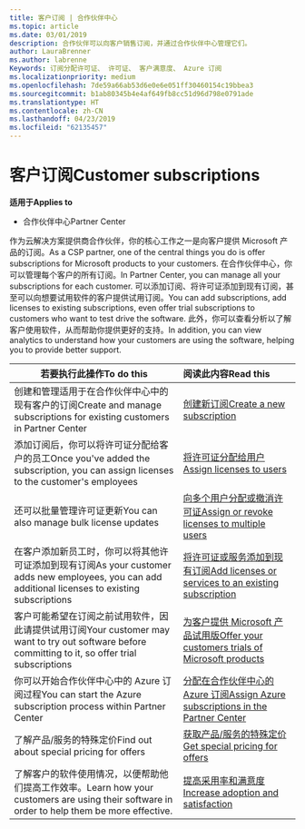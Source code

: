 ```yaml
---
title: 客户订阅 | 合作伙伴中心
ms.topic: article
ms.date: 03/01/2019
description: 合作伙伴可以向客户销售订阅，并通过合作伙伴中心管理它们。
author: LauraBrenner
ms.author: labrenne
Keywords: 订阅分配许可证、 许可证、 客户满意度、 Azure 订阅
ms.localizationpriority: medium
ms.openlocfilehash: 7de59a66ab53d6e0e6e051ff30460154c19bbea3
ms.sourcegitcommit: b1ab80345b4e4af649fb8cc51d96d798e0791ade
ms.translationtype: HT
ms.contentlocale: zh-CN
ms.lasthandoff: 04/23/2019
ms.locfileid: "62135457"
---
```

# <a name="customer-subscriptions"></a><span data-ttu-id="7c3d7-104">客户订阅</span><span class="sxs-lookup"><span data-stu-id="7c3d7-104">Customer subscriptions</span></span>

<span data-ttu-id="7c3d7-105">**适用于**</span><span class="sxs-lookup"><span data-stu-id="7c3d7-105">**Applies to**</span></span>

-  <span data-ttu-id="7c3d7-106">合作伙伴中心</span><span class="sxs-lookup"><span data-stu-id="7c3d7-106">Partner Center</span></span>

<span data-ttu-id="7c3d7-107">作为云解决方案提供商合作伙伴，你的核心工作之一是向客户提供 Microsoft 产品的订阅。</span><span class="sxs-lookup"><span data-stu-id="7c3d7-107">As a CSP partner, one of the central things you do is offer subscriptions for Microsoft products to your customers.</span></span> <span data-ttu-id="7c3d7-108">在合作伙伴中心，你可以管理每个客户的所有订阅。</span><span class="sxs-lookup"><span data-stu-id="7c3d7-108">In Partner Center, you can manage all your subscriptions for each customer.</span></span> <span data-ttu-id="7c3d7-109">可以添加订阅、将许可证添加到现有订阅，甚至可以向想要试用软件的客户提供试用订阅。</span><span class="sxs-lookup"><span data-stu-id="7c3d7-109">You can add subscriptions, add licenses to existing subscriptions, even offer trial subscriptions to customers who want to test drive the software.</span></span> <span data-ttu-id="7c3d7-110">此外，你可以查看分析以了解客户使用软件，从而帮助你提供更好的支持。</span><span class="sxs-lookup"><span data-stu-id="7c3d7-110">In addition, you can view analytics to understand how your customers are using the software, helping you to provide better support.</span></span>

|<span data-ttu-id="7c3d7-111">**若要执行此操作**</span><span class="sxs-lookup"><span data-stu-id="7c3d7-111">**To do this**</span></span>   |<span data-ttu-id="7c3d7-112">**阅读此内容**</span><span class="sxs-lookup"><span data-stu-id="7c3d7-112">**Read this**</span></span>   |
|----------------------|:----------------------|
|<span data-ttu-id="7c3d7-113">创建和管理适用于在合作伙伴中心中的现有客户的订阅</span><span class="sxs-lookup"><span data-stu-id="7c3d7-113">Create and manage subscriptions for existing customers in Partner Center</span></span>|[<span data-ttu-id="7c3d7-114">创建新订阅</span><span class="sxs-lookup"><span data-stu-id="7c3d7-114">Create a new subscription</span></span>](create-a-new-subscription.md)|
|<span data-ttu-id="7c3d7-115">添加订阅后，你可以将许可证分配给客户的员工</span><span class="sxs-lookup"><span data-stu-id="7c3d7-115">Once you've added the subscription, you can assign licenses to the customer's employees</span></span>  |[<span data-ttu-id="7c3d7-116">将许可证分配给用户</span><span class="sxs-lookup"><span data-stu-id="7c3d7-116">Assign licenses to users</span></span>](assign-licenses-to-users.md)|
|<span data-ttu-id="7c3d7-117">还可以批量管理许可证更新</span><span class="sxs-lookup"><span data-stu-id="7c3d7-117">You can also manage bulk license updates</span></span>   |[<span data-ttu-id="7c3d7-118">向多个用户分配或撤消许可证</span><span class="sxs-lookup"><span data-stu-id="7c3d7-118">Assign or revoke licenses to multiple users</span></span>](bulk-license-provisioning-for-multiple-users.md)|
|<span data-ttu-id="7c3d7-119">在客户添加新员工时，你可以将其他许可证添加到现有订阅</span><span class="sxs-lookup"><span data-stu-id="7c3d7-119">As your customer adds new employees, you can add additional licenses to existing subscriptions</span></span>   |[<span data-ttu-id="7c3d7-120">将许可证或服务添加到现有订阅</span><span class="sxs-lookup"><span data-stu-id="7c3d7-120">Add licenses or services to an existing subscription</span></span>](add-licenses-or-services-to-an-existing-subscription.md)|
|<span data-ttu-id="7c3d7-121">客户可能希望在订阅之前试用软件，因此请提供试用订阅</span><span class="sxs-lookup"><span data-stu-id="7c3d7-121">Your customer may want to try out software before committing to it, so offer trial subscriptions</span></span>    |[<span data-ttu-id="7c3d7-122">为客户提供 Microsoft 产品试用版</span><span class="sxs-lookup"><span data-stu-id="7c3d7-122">Offer your customers trials of Microsoft products</span></span>](offer-your-customers-trials-of-microsoft-products.md)|
|<span data-ttu-id="7c3d7-123">你可以开始合作伙伴中心中的 Azure 订阅过程</span><span class="sxs-lookup"><span data-stu-id="7c3d7-123">You can start the Azure subscription process within Partner Center</span></span>   |[<span data-ttu-id="7c3d7-124">分配在合作伙伴中心的 Azure 订阅</span><span class="sxs-lookup"><span data-stu-id="7c3d7-124">Assign Azure subscriptions in the Partner Center</span></span>](assign-azure-subscriptions.md)|
|<span data-ttu-id="7c3d7-125">了解产品/服务的特殊定价</span><span class="sxs-lookup"><span data-stu-id="7c3d7-125">Find out about special pricing for offers</span></span>   |[<span data-ttu-id="7c3d7-126">获取产品/服务的特殊定价</span><span class="sxs-lookup"><span data-stu-id="7c3d7-126">Get special pricing for offers</span></span>](get-special-pricing-for-offers.md)|
|<span data-ttu-id="7c3d7-127">了解客户的软件使用情况，以便帮助他们提高工作效率。</span><span class="sxs-lookup"><span data-stu-id="7c3d7-127">Learn how your customers are using their software in order to help them be more effective.</span></span>   | [<span data-ttu-id="7c3d7-128">提高采用率和满意度</span><span class="sxs-lookup"><span data-stu-id="7c3d7-128">Increase adoption and satisfaction</span></span>](increasing-adoption-and-satisfaction.md)   | 

































 

 



